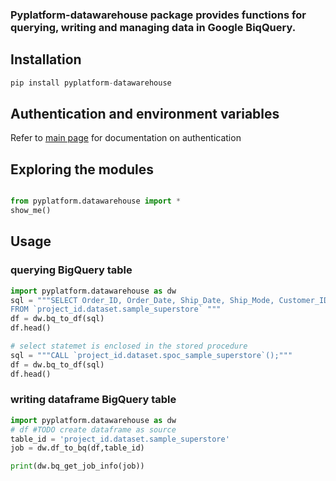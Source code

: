 ### Pyplatform-datawarehouse package provides functions for querying, writing and managing data in Google BiqQuery.

## Installation
```python
pip install pyplatform-datawarehouse
```
## Authentication and environment variables
Refer to [main page](https://github.com/mhadi813/pyplatform) for documentation on authentication

## Exploring the modules
```python

from pyplatform.datawarehouse import *
show_me()
```

## Usage
### querying BigQuery table
```python
import pyplatform.datawarehouse as dw
sql = """SELECT Order_ID, Order_Date, Ship_Date, Ship_Mode, Customer_ID, Customer_Name, Segment 
FROM `project_id.dataset.sample_superstore` """
df = dw.bq_to_df(sql)
df.head()

# select statemet is enclosed in the stored procedure
sql = """CALL `project_id.dataset.spoc_sample_superstore`();"""
df = dw.bq_to_df(sql)
df.head()

```
### writing dataframe BigQuery table
```python
import pyplatform.datawarehouse as dw
# df #TODO create dataframe as source
table_id = 'project_id.dataset.sample_superstore'
job = dw.df_to_bq(df,table_id)

print(dw.bq_get_job_info(job))

```
